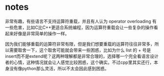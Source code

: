 # notes

非常有趣，有些语言不支持运算符重载，并且有人认为 operator overloading 有一些危害，比如C比C++更适合系统编程，因为运算符重载会让一些复杂的操作看起来好像是非常简单的操作一样。

因为我们能够重载的运算符非常有限，但是我们想要重载的运算符往往非常多，所以需要取舍一下，这个取舍可能就会带来一些困惑，比如为什么 list 的 + 号是insert而不是extend呢？这两种理解都是非常合理的，选择哪一个完全看语言设计者的心情，这种情况就会让人感觉比较困惑，这个确实。不过cpp里其实还行，本身没有像python那么灵活，所以不太会因此感到困惑。